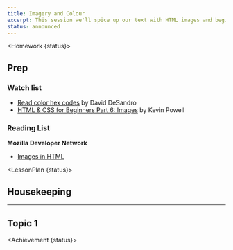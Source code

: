 ```yaml
---
title: Imagery and Colour
excerpt: This session we'll spice up our text with HTML images and begin implementing colour palettes.
status: announced
---
```


<script>
	import Homework from "$lib/components/Homework.svelte";
	import LessonPlan from "$lib/components/LessonPlan.svelte";
	import Achievement from "$lib/components/Achievement.svelte";
</script>

<Homework {status}>

<h2>Prep</h2>

### Watch list
- [Read color hex codes](https://www.youtube.com/watch?v=eqZqx6lRPe0) by David DeSandro
- [HTML & CSS for Beginners Part 6: Images](https://www.youtube.com/watch?v=0xoztJCHpbQ) by Kevin Powell

### Reading List
**Mozilla Developer Network**
- [Images in HTML](https://developer.mozilla.org/en-US/docs/Learn/HTML/Multimedia_and_embedding/Images_in_HTML)

</Homework>

<LessonPlan {status}>

## Housekeeping

---

## Topic 1

</LessonPlan>

<Achievement {status}>

</Achievement>